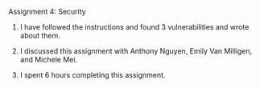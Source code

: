 Assignment 4: Security

1. I have followed the instructions and found 3 vulnerabilities and wrote about them.

2. I discussed this assignment with Anthony Nguyen, Emily Van Milligen, and Michele Mei.

3. I spent 6 hours completing this assignment.